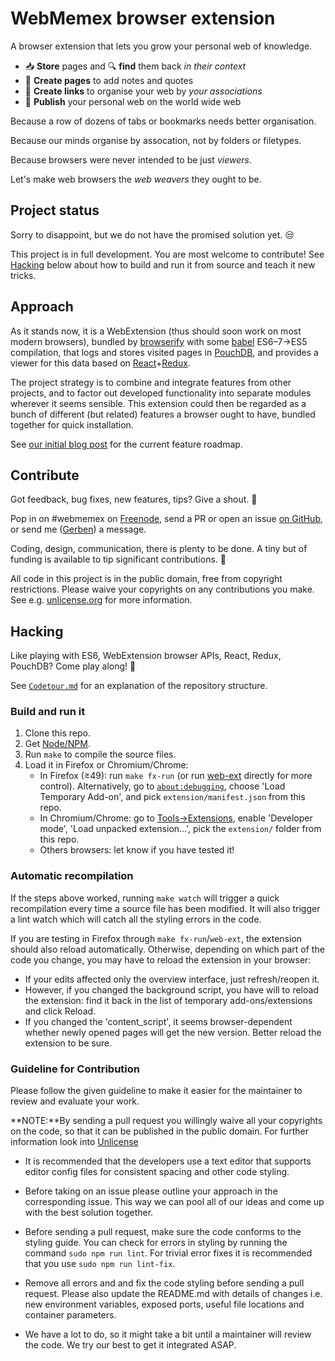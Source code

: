 # WebMemex browser extension

A browser extension that lets you grow your personal web of knowledge.

 - :inbox_tray: **Store** pages and :mag: **find** them back *in their context*
 - :memo: **Create pages** to add notes and quotes
 - :link: **Create links** to organise your web by *your associations*
 - :satellite: **Publish** your personal web on the world wide web

Because a row of dozens of tabs or bookmarks needs better organisation.

Because our minds organise by assocation, not by folders or filetypes.

Because browsers were never intended to be just *viewers*.

Let's make web browsers the *web weavers* they ought to be.


## Project status

Sorry to disappoint, but we do not have the promised solution yet. :unamused:

This project is in full development. You are most welcome to contribute! See
[Hacking](#hacking) below about how to build and run it from source and teach it
new tricks.


## Approach

As it stands now, it is a WebExtension (thus should soon work on most modern
browsers), bundled by [browserify](http://browserify.org) with some
[babel](https://babeljs.io) ES6–7→ES5 compilation, that logs and stores visited
pages in [PouchDB](https://pouchdb.com), and provides a viewer for this data
based on
[React](https://facebook.github.io/react/)+[Redux](http://redux.js.org/).

The project strategy is to combine and integrate features from other projects,
and to factor out developed functionality into separate modules wherever it
seems sensible. This extension could then be regarded as a bunch of different
(but related) features a browser ought to have, bundled together for quick
installation.

See [our initial blog post](https://blog.webmemex.org/2017/01/05/roadmap/)
for the current feature roadmap.


## Contribute

Got feedback, bug fixes, new features, tips? Give a shout. :loudspeaker:

Pop in on #webmemex on [Freenode](http://webchat.freenode.net/), send a PR or
open an issue [on GitHub](https://github.com/Treora/memextension), or send
me ([Gerben](https://github.com/Treora)) a message.

Coding, design, communication, there is plenty to be done. A tiny but of funding
is available to tip significant contributions. :money_with_wings:

All code in this project is in the public domain, free from copyright
restrictions. Please waive your copyrights on any contributions you make.
See e.g. [unlicense.org](http://unlicense.org/) for more information.

## Hacking

Like playing with ES6, WebExtension browser APIs, React, Redux, PouchDB? Come
play along! :tada:

See [`Codetour.md`](Codetour.md) for an explanation of the repository structure.

### Build and run it

1. Clone this repo.
2. Get [Node/NPM](https://nodejs.org).
3. Run `make` to compile the source files.
4. Load it in Firefox or Chromium/Chrome:
    * In Firefox (≥49): run `make fx-run` (or run [web-ext](https://developer.mozilla.org/en-US/Add-ons/WebExtensions/web-ext_command_reference#web-ext_run)
      directly for more control).
      Alternatively, go to [`about:debugging`](about:debugging), choose 'Load
      Temporary Add-on', and pick `extension/manifest.json` from this repo.
    * In Chromium/Chrome: go to [Tools→Extensions](chrome://extensions/), enable
      'Developer mode', 'Load unpacked extension...', pick the `extension/`
      folder from this repo.
    * Others browsers: let know if you have tested it!

### Automatic recompilation

If the steps above worked, running `make watch` will trigger a quick
recompilation every time a source file has been modified. It will also trigger a lint watch which will catch all the styling errors in the code.

If you are testing in Firefox through `make fx-run`/`web-ext`, the extension
should also reload automatically. Otherwise, depending on which part of the code
you change, you may have to reload the extension in your browser:

- If your edits affected only the overview interface, just refresh/reopen it.
- However, if you changed the background script, you have will to reload the
  extension: find it back in the list of temporary add-ons/extensions and click
  Reload.
- If you changed the 'content_script', it seems browser-dependent whether newly
  opened pages will get the new version. Better reload the extension to be sure.

### Guideline for Contribution

Please follow the given guideline to make it easier for the maintainer to review and evaluate your work.

**NOTE:**By sending a pull request you willingly waive all your copyrights on the code, so that it can be published in the public domain. For further information look into [Unlicense](http://unlicense.org/)

* It is recommended that the developers use a text editor that supports editor config files for consistent spacing and other code styling.

* Before taking on an issue please outline your approach in the corresponding issue. This way we can pool all of our ideas and come up with the best solution together. 

* Before sending a pull request, make sure the code conforms to the styling guide. You can check for errors in styling by running the command ```sudo npm run lint```. For trivial error fixes it is recommended that you use ```sudo npm run lint-fix```.

* Remove all errors and and fix the code styling before sending a pull request. Please also update the README.md with details of changes i.e. new environment variables, exposed ports, useful file locations and container parameters.

* We have a lot to do, so it might take a bit until a maintainer will review the code. We try our best to get it integrated ASAP. 
